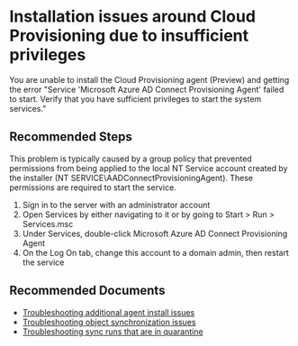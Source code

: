 <properties
	pageTitle="Problem installing Cloud Provisioning Agent"
	description="Problem installing Cloud Provisioning agent due to insufficient privileges"
	infoBubbleText="Problem installing Cloud Provisioning agent"
	service="microsoft.activedirectory"
	resource="Microsoft_AAD_IAM"
	ms.author="Dhanyahk"
	displayOrder="2303"
	articleId="1957ed0c-6e3c-4f50-ab61-983341597856"
	diagnosticScenario=""
	selfHelpType="resource"
	supportTopicIds="32689667"
	resourceTags="directory_ad_connect,azure ad cloud provisioning, cloud provisioning,cloud provisioning install issue"
	productPesIds="16666"
	cloudEnvironments="public"
	ownershipId="AzureIdentity_AzureActiveDirectoryConnect"
/>

# Installation issues around Cloud Provisioning due to insufficient privileges

You are unable to install the Cloud Provisioning agent (Preview) and getting the error "Service 'Microsoft Azure AD Connect Provisioning Agent' failed to start. Verify that you have sufficient privileges to start the system services."

## **Recommended Steps**

This problem is typically caused by a group policy that prevented permissions from being applied to the local NT Service account created by the installer (NT SERVICE\AADConnectProvisioningAgent). These permissions are required to start the service.

1. Sign in to the server with an administrator account
2. Open Services by either navigating to it or by going to Start > Run > Services.msc
3. Under Services, double-click Microsoft Azure AD Connect Provisioning Agent
4. On the Log On tab, change this account to a domain admin, then restart the service

## **Recommended Documents**

* [Troubleshooting additional agent install issues](https://docs.microsoft.com/azure/active-directory/cloud-provisioning/how-to-troubleshoot#agent-problems)
* [Troubleshooting object synchronization issues](https://docs.microsoft.com/azure/active-directory/cloud-provisioning/how-to-troubleshoot#object-synchronization-problems)
* [Troubleshooting sync runs that are in quarantine](https://docs.microsoft.com/azure/active-directory/cloud-provisioning/how-to-troubleshoot#provisioning-quarantined-problems)

